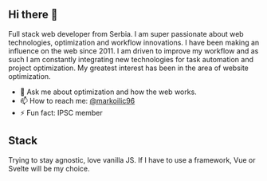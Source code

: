 ## Hi there 👋

Full stack web developer from Serbia. I am super passionate about web technologies, optimization and workflow innovations. I have been making an influence on the web since 2011. I am driven to improve my workflow and as such I am constantly integrating new technologies for task automation and project optimization. My greatest interest has been in the area of website optimization.


- 💬 Ask me about optimization and how the web works.
- 📫 How to reach me: [@markoilic96](https://twitter.com/markoilic96)
- ⚡ Fun fact: IPSC member

## Stack
Trying to stay agnostic, love vanilla JS. If I have to use a framework, Vue or Svelte will be my choice.
